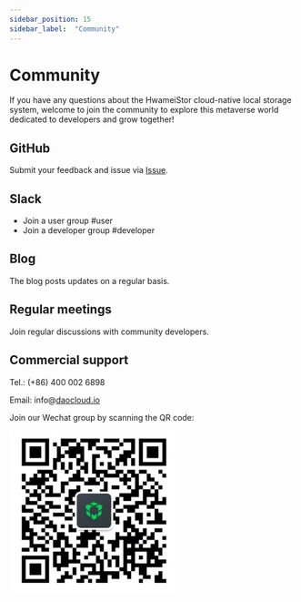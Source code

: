 ```yaml
---
sidebar_position: 15
sidebar_label:  "Community"
---
```


# Community

If you have any questions about the HwameiStor cloud-native local storage system, welcome to join the community to explore this metaverse world dedicated to developers and grow together!

## GitHub

Submit your feedback and issue via [Issue](https://github.com/hwameistor/local-storage/issues/new).

## Slack

- Join a user group #user
- Join a developer group #developer

## Blog

The blog posts updates on a regular basis.

## Regular meetings

Join regular discussions with community developers.

## Commercial support

Tel.: (+86) 400 002 6898

Email: info@[daocloud.io](http://daocloud.io/)

Join our Wechat group by scanning the QR code:

![QR code for Wechat](img/wechat.png)